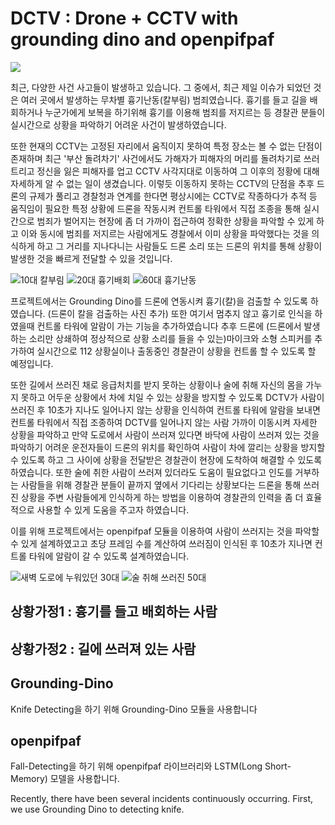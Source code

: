 <h1> DCTV : Drone + CCTV with grounding dino and openpifpaf </h1> <img src="https://img.shields.io/badge/Python-3776AB?style=flat&logo=TypeScript&logoColor=white"/>

최근, 다양한 사건 사고들이 발생하고 있습니다.
그 중에서, 최근 제일 이슈가 되었던 것은 여러 곳에서 발생하는 무차별 흉기난동(칼부림) 범죄였습니다.
흉기를 들고 길을 배회하거나 누군가에게 보복을 하기위해 흉기를 이용해 범죄를 저지르는 등 경찰관 분들이 실시간으로 상황을 파악하기 어려운 사건이 발생하였습니다.

또한 현재의 CCTV는 고정된 자리에서 움직이지 못하여 특정 장소는 볼 수 없는 단점이 존재하며 최근 '부산 돌려차기' 사건에서도 가해자가 피해자의 머리를 돌려차기로 쓰러트리고 
정신을 잃은 피해자를 업고 CCTV 사각지대로 이동하여 그 이후의 정황에 대해 자세하게 알 수 없는 일이 생겼습니다.
이렇듯 이동하지 못하는 CCTV의 단점을 추후 드론의 규제가 풀리고 경찰청과 연계를 한다면 평상시에는 CCTV로 작종하다가 추적 등 움직임이 필요한 특정 상황에 드론을 작동시켜
컨트롤 타워에서 직접 조종을 통해 실시간으로 범죄가 벌어지는 현장에 좀 더 가까이 접근하여 정확한 상황을 파악할 수 있게 하고 
이와 동시에 범죄를 저지르는 사람에게도 경찰에서 이미 상황을 파악했다는 것을 의식하게 하고 
그 거리를 지나다니는 사람들도 드론 소리 또는 드론의 위치를 통해 상황이 발생한 것을 빠르게 전달할 수 있을 것입니다.

![10대 칼부림](https://github.com/ST-Sinu/DCTV/assets/100664052/7ddebef7-1e47-4013-be03-a33fef38efd1)
![20대 흉기배회](https://github.com/ST-Sinu/DCTV/assets/100664052/5bb19c18-4a8d-4ea5-b501-f1b4e9a2efa3)
![60대 흉기난동](https://github.com/ST-Sinu/DCTV/assets/100664052/7030e80e-018a-476a-bc79-cf298d124396)

프로젝트에서는 Grounding Dino를 드론에 연동시켜 흉기(칼)을 검출할 수 있도록 하였습니다.
(드론이 칼을 검출하는 사진 추가)
또한 여기서 멈추지 않고 흉기로 인식을 하였을때 컨트롤 타워에 알람이 가는 기능을 추가하였습니다
추후 드론에 (드론에서 발생하는 소리만 상쇄하여 정상적으로 상황 소리를 들을 수 있는)마이크와 소형 스피커를 추가하여
실시간으로 112 상황실이나 출동중인 경찰관이 상황을 컨트롤 할 수 있도록 할 예정입니다.

또한 길에서 쓰러진 채로 응급처치를 받지 못하는 상황이나 술에 취해 자신의 몸을 가누지 못하고 어두운 상황에서 차에 치일 수 있는 상황을 방지할 수 있도록
DCTV가 사람이 쓰러진 후 10초가 지나도 일어나지 않는 상황을 인식하여 컨트롤 타워에 알람을 보내면 컨트롤 타워에서 직접 조종하여 DCTV를 일어나지 않는 사람 가까이 이동시켜
자세한 상황을 파악하고 만약 도로에서 사람이 쓰러져 있다면 바닥에 사람이 쓰러져 있는 것을 파악하기 어려운 운전자들이 드론의 위치를 확인하여
사람이 차에 깔리는 상황을 방지할 수 있도록 하고 그 사이에 상황을 전달받은 경찰관이 현장에 도착하여 해결할 수 있도록 하였습니다.
또한 술에 취한 사람이 쓰러져 있더라도 도움이 필요없다고 인도를 거부하는 사람들을 위해 경찰관 분들이 끝까지 옆에서 기다리는 상황보다는 드론을 통해
쓰러진 상황을 주변 사람들에게 인식하게 하는 방법을 이용하여 경찰관의 인력을 좀 더 효율적으로 사용할 수 있게 도움을 주고자 하였습니다.

이를 위해 프로젝트에서는 openpifpaf 모듈을 이용하여 사람이 쓰러지는 것을 파악할 수 있게 설계하였고고 초당 프레임 수를 계산하여 쓰러짐이 인식된 후 10초가 지나면
컨트롤 타워에 알람이 갈 수 있도록 설계하였습니다.

![새벽 도로에 누워있던 30대](https://github.com/ST-Sinu/DCTV/assets/100664052/565f6395-b63d-4baa-88f7-146664960ec5)
![술 취해 쓰러진 50대](https://github.com/ST-Sinu/DCTV/assets/100664052/0614e2f1-d79d-4286-a36d-c507e8f9ac08)

<h2>상황가정1 : 흉기를 들고 배회하는 사람</h2> 

<h2>상황가정2 : 길에 쓰러져 있는 사람</h2>


<h2>Grounding-Dino</h2>
Knife Detecting을 하기 위해 Grounding-Dino 모듈을 사용합니다

<h2>openpifpaf</h2>
Fall-Detecting을 하기 위해 openpifpaf 라이브러리와 LSTM(Long Short-Memory) 모델을 사용합니다.











Recently, there have been several incidents continuously occurring.
First, we use Grounding Dino to detecting knife.

